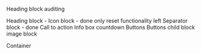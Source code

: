 
Heading block auditing
 
 Heading block - 
 Icon block - done only reset functionality left
 Separator block - done
 Call to action
 Info box
 countdown
 Buttons 
 Buttons child block
 image block


 Container